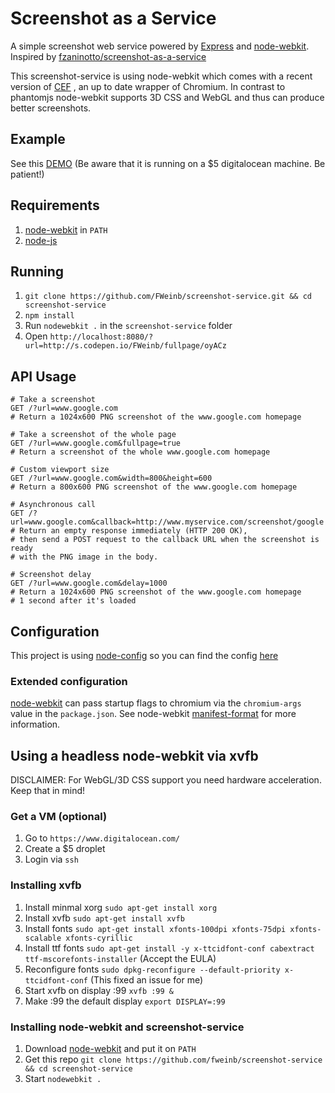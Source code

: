 # Screenshot as a Service

A simple screenshot web service powered by [Express](http://expressjs.com) and [node-webkit](https://github.com/rogerwang/node-webkit).
Inspired by [fzaninotto/screenshot-as-a-service](https://github.com/fzaninotto/screenshot-as-a-service)

This screenshot-service is using node-webkit which comes with a recent version of [CEF](https://code.google.com/p/chromiumembedded/)
, an up to date wrapper of Chromium. In contrast to phantomjs node-webkit supports 3D CSS and WebGL and thus can produce
better screenshots.

## Example

See this [DEMO](http://s.codepen.io/FWeinb/fullpage/mELoj) (Be aware that it is running on a $5 digitalocean machine. Be patient!)

## Requirements

  1. [node-webkit](https://github.com/rogerwang/node-webkit) in `PATH`
  2. [node-js](http://nodejs.org)

## Running

  1. `git clone https://github.com/FWeinb/screenshot-service.git && cd screenshot-service`
  2. `npm install`
  3. Run `nodewebkit .` in the `screenshot-service` folder
  4. Open `http://localhost:8080/?url=http://s.codepen.io/FWeinb/fullpage/oyACz`

## API Usage

```
# Take a screenshot
GET /?url=www.google.com
# Return a 1024x600 PNG screenshot of the www.google.com homepage

# Take a screenshot of the whole page
GET /?url=www.google.com&fullpage=true
# Return a screenshot of the whole www.google.com homepage

# Custom viewport size
GET /?url=www.google.com&width=800&height=600
# Return a 800x600 PNG screenshot of the www.google.com homepage

# Asynchronous call
GET /?url=www.google.com&callback=http://www.myservice.com/screenshot/google
# Return an empty response immediately (HTTP 200 OK),
# then send a POST request to the callback URL when the screenshot is ready
# with the PNG image in the body.

# Screenshot delay
GET /?url=www.google.com&delay=1000
# Return a 1024x600 PNG screenshot of the www.google.com homepage
# 1 second after it's loaded
```
## Configuration

This project is using [node-config](https://github.com/lorenwest/node-config) so you can find the config [here](/config/default.yaml)

### Extended configuration

[node-webkit](https://github.com/rogerwang/node-webkit) can pass startup flags to chromium via the `chromium-args` value
in the `package.json`.
See node-webkit [manifest-format](https://github.com/rogerwang/node-webkit/wiki/Manifest-format) for more information.


## Using a headless node-webkit via xvfb

DISCLAIMER: For WebGL/3D CSS support you need hardware acceleration. Keep that in mind!

### Get a VM (optional)

  1. Go to `https://www.digitalocean.com/`
  2. Create a $5 droplet
  3. Login via `ssh`

### Installing xvfb

  1. Install minmal xorg `sudo apt-get install xorg`
  2. Install xvfb `sudo apt-get install xvfb`
  3. Install fonts `sudo apt-get install xfonts-100dpi xfonts-75dpi xfonts-scalable xfonts-cyrillic`
  4. Install ttf fonts `sudo apt-get install -y x-ttcidfont-conf cabextract ttf-mscorefonts-installer` (Accept the EULA)
  5. Reconfigure fonts `sudo dpkg-reconfigure --default-priority x-ttcidfont-conf` (This fixed an issue for me)
  6. Start xvfb on display :99  `xvfb :99 &`
  7. Make :99 the default display `export DISPLAY=:99`

### Installing node-webkit and screenshot-service

  1. Download [node-webkit](https://github.com/rogerwang/node-webkit) and put it on `PATH`
  2. Get this repo `git clone https://github.com/fweinb/screenshot-service && cd screenshot-service`
  3. Start `nodewebkit .`


